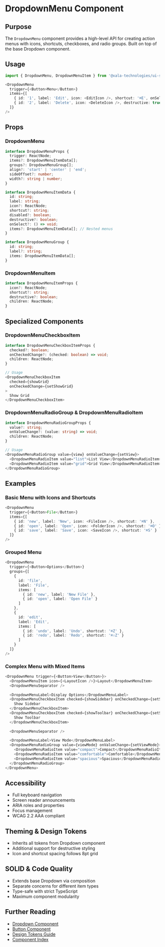 # DropdownMenu Component

## Purpose
The `DropdownMenu` component provides a high-level API for creating action menus with icons, shortcuts, checkboxes, and radio groups. Built on top of the base Dropdown component.

## Usage
```typescript
import { DropdownMenu, DropdownMenuItem } from '@xala-technologies/ui-system';

<DropdownMenu
  trigger={<Button>Menu</Button>}
  items={[
    { id: '1', label: 'Edit', icon: <EditIcon />, shortcut: '⌘E', onSelect: handleEdit },
    { id: '2', label: 'Delete', icon: <DeleteIcon />, destructive: true, onSelect: handleDelete }
  ]}
/>
```

## Props

### DropdownMenu
```typescript
interface DropdownMenuProps {
  trigger: ReactNode;
  items?: DropdownMenuItemData[];
  groups?: DropdownMenuGroup[];
  align?: 'start' | 'center' | 'end';
  sideOffset?: number;
  width?: string | number;
}

interface DropdownMenuItemData {
  id: string;
  label: string;
  icon?: ReactNode;
  shortcut?: string;
  disabled?: boolean;
  destructive?: boolean;
  onSelect?: () => void;
  items?: DropdownMenuItemData[]; // Nested menus
}

interface DropdownMenuGroup {
  id: string;
  label?: string;
  items: DropdownMenuItemData[];
}
```

### DropdownMenuItem
```typescript
interface DropdownMenuItemProps {
  icon?: ReactNode;
  shortcut?: string;
  destructive?: boolean;
  children: ReactNode;
}
```

## Specialized Components

### DropdownMenuCheckboxItem
```typescript
interface DropdownMenuCheckboxItemProps {
  checked?: boolean;
  onCheckedChange?: (checked: boolean) => void;
  children: ReactNode;
}

// Usage
<DropdownMenuCheckboxItem
  checked={showGrid}
  onCheckedChange={setShowGrid}
>
  Show Grid
</DropdownMenuCheckboxItem>
```

### DropdownMenuRadioGroup & DropdownMenuRadioItem
```typescript
interface DropdownMenuRadioGroupProps {
  value?: string;
  onValueChange?: (value: string) => void;
  children: ReactNode;
}

// Usage
<DropdownMenuRadioGroup value={view} onValueChange={setView}>
  <DropdownMenuRadioItem value="list">List View</DropdownMenuRadioItem>
  <DropdownMenuRadioItem value="grid">Grid View</DropdownMenuRadioItem>
</DropdownMenuRadioGroup>
```

## Examples

### Basic Menu with Icons and Shortcuts
```typescript
<DropdownMenu
  trigger={<Button>File</Button>}
  items={[
    { id: 'new', label: 'New', icon: <FileIcon />, shortcut: '⌘N' },
    { id: 'open', label: 'Open', icon: <FolderIcon />, shortcut: '⌘O' },
    { id: 'save', label: 'Save', icon: <SaveIcon />, shortcut: '⌘S' }
  ]}
/>
```

### Grouped Menu
```typescript
<DropdownMenu
  trigger={<Button>Options</Button>}
  groups={[
    {
      id: 'file',
      label: 'File',
      items: [
        { id: 'new', label: 'New File' },
        { id: 'open', label: 'Open File' }
      ]
    },
    {
      id: 'edit',
      label: 'Edit',
      items: [
        { id: 'undo', label: 'Undo', shortcut: '⌘Z' },
        { id: 'redo', label: 'Redo', shortcut: '⌘⇧Z' }
      ]
    }
  ]}
/>
```

### Complex Menu with Mixed Items
```typescript
<DropdownMenu trigger={<Button>View</Button>}>
  <DropdownMenuItem icon={<LayoutIcon />}>Layout</DropdownMenuItem>
  <DropdownMenuSeparator />
  
  <DropdownMenuLabel>Display Options</DropdownMenuLabel>
  <DropdownMenuCheckboxItem checked={showSidebar} onCheckedChange={setShowSidebar}>
    Show Sidebar
  </DropdownMenuCheckboxItem>
  <DropdownMenuCheckboxItem checked={showToolbar} onCheckedChange={setShowToolbar}>
    Show Toolbar
  </DropdownMenuCheckboxItem>
  
  <DropdownMenuSeparator />
  
  <DropdownMenuLabel>View Mode</DropdownMenuLabel>
  <DropdownMenuRadioGroup value={viewMode} onValueChange={setViewMode}>
    <DropdownMenuRadioItem value="compact">Compact</DropdownMenuRadioItem>
    <DropdownMenuRadioItem value="comfortable">Comfortable</DropdownMenuRadioItem>
    <DropdownMenuRadioItem value="spacious">Spacious</DropdownMenuRadioItem>
  </DropdownMenuRadioGroup>
</DropdownMenu>
```

## Accessibility
- Full keyboard navigation
- Screen reader announcements
- ARIA roles and properties
- Focus management
- WCAG 2.2 AAA compliant

## Theming & Design Tokens
- Inherits all tokens from Dropdown component
- Additional support for destructive styling
- Icon and shortcut spacing follows 8pt grid

## SOLID & Code Quality
- Extends base Dropdown via composition
- Separate concerns for different item types
- Type-safe with strict TypeScript
- Maximum component modularity

## Further Reading
- [Dropdown Component](./dropdown.md)
- [Button Component](./button.md)
- [Design Tokens Guide](../design-tokens.md)
- [Component Index](./README.md)